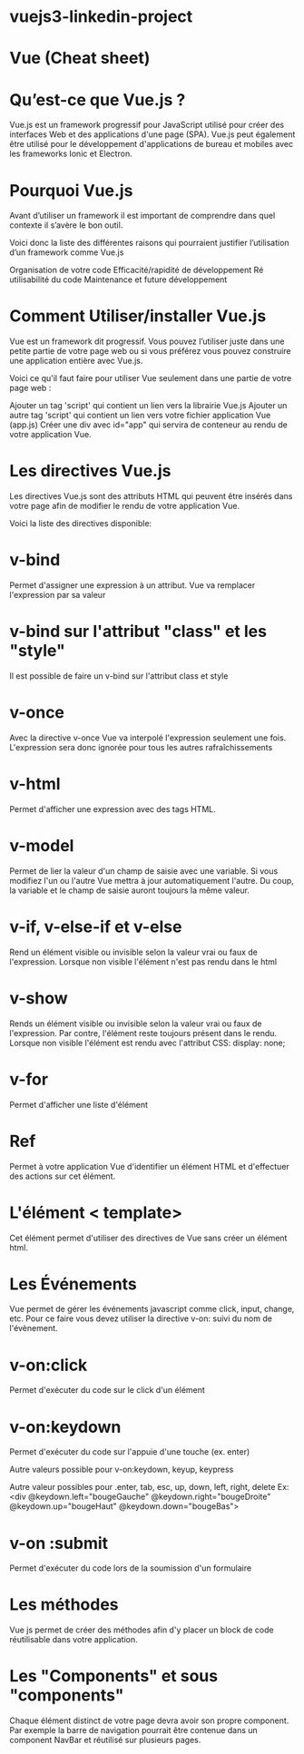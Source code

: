 # vuejs3-linkedin-project

# Vue (Cheat sheet)

# Qu’est-ce que Vue.js ?
Vue.js est un framework progressif pour JavaScript utilisé pour créer des interfaces Web et des applications d'une page (SPA). Vue.js peut également être utilisé pour le développement d'applications de bureau et mobiles avec les frameworks Ionic et Electron.

# Pourquoi Vue.js
Avant d’utiliser un framework il est important de comprendre dans quel contexte il s’avère le bon outil.

Voici donc la liste des différentes raisons qui pourraient justifier l’utilisation d’un framework comme Vue.js

Organisation de votre code
Efficacité/rapidité de développement
Ré utilisabilité du code
Maintenance et future développement

# Comment Utiliser/installer Vue.js
Vue est un framework dit progressif. Vous pouvez l’utiliser juste dans une petite partie de votre page web ou si vous préférez vous pouvez construire une application entière avec Vue.js.

Voici ce qu'il faut faire pour utiliser Vue seulement dans une partie de votre page web :

Ajouter un tag 'script' qui contient un lien vers la librairie Vue.js
Ajouter un autre tag 'script' qui contient un lien vers votre fichier application Vue (app.js)
Créer une div avec id="app" qui servira de conteneur au rendu de votre application Vue.


# Les directives Vue.js

Les directives Vue.js sont des attributs HTML qui peuvent être insérés dans votre page afin de modifier le rendu de votre application Vue.

Voici la liste des directives disponible:

# v-bind 

Permet d'assigner une expression à un attribut. Vue va remplacer l'expression par sa valeur

# v-bind sur l'attribut "class" et les "style"
Il est possible de faire un v-bind sur l'attribut class et style

# v-once

Avec la directive v-once Vue va interpolé l'expression seulement une fois. L'expression sera donc ignorée pour tous les autres rafraîchissements

# v-html

Permet d'afficher une expression avec des tags HTML.

# v-model

Permet de lier la valeur d'un champ de saisie avec une variable. Si vous modifiez l'un ou l'autre Vue mettra à jour automatiquement l'autre. Du coup, la variable et le champ de saisie auront toujours la même valeur.

# v-if, v-else-if et v-else

Rend un élément visible ou invisible selon la valeur vrai ou faux de l'expression. Lorsque non visible l'élément n'est pas rendu dans le html

# v-show

Rends un élément visible ou invisible selon la valeur vrai ou faux de l'expression. Par contre, l'élément reste toujours présent dans le rendu. Lorsque non visible l'élément est rendu avec l'attribut CSS: display: none;

# v-for

Permet d'afficher une liste d'élément

# Ref

Permet à votre application Vue d'identifier un élément HTML et d'effectuer des actions sur cet élément.

# L'élément < template>

Cet élément permet d'utiliser des directives de Vue sans créer un élément html.


# Les Événements

Vue permet de gérer les événements javascript comme click, input, change, etc. Pour ce faire vous devez utiliser la directive v-on: suivi du nom de l'évènement.

# v-on:click

Permet d'exécuter du code sur le click d'un élément

# v-on:keydown

Permet d'exécuter du code sur l'appuie d'une touche (ex. enter)

Autre valeurs possible pour v-on:keydown, keyup, keypress

Autre valeur possibles pour .enter, tab, esc, up, down, left, right, delete
Ex: <div @keydown.left="bougeGauche" @keydown.right="bougeDroite" @keydown.up="bougeHaut" @keydown.down="bougeBas">

# v-on :submit

Permet d'exécuter du code lors de la soumission d'un formulaire

# Les méthodes

Vue js permet de créer des méthodes afin d'y placer un block de code réutilisable dans votre application.

# Les "Components" et sous "components"

Chaque élément distinct de votre page devra avoir son propre component. Par exemple la barre de navigation pourrait être contenue dans un component NavBar et réutilisé sur plusieurs pages.
